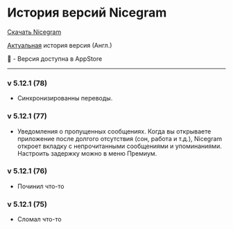# История версий Nicegram

[Скачать Nicegram](/ru/faq/#download)

[Актуальная](/changelog) история версия (Англ.)

🍏 - Версия доступна в AppStore

---

### v 5.12.1 (78)
- Синхронизированны переводы.

### v 5.12.1 (77)
- Уведомления о пропущенных сообщениях. Когда вы открываете приложение после долгого отсутствия (сон, работа и т.д.), Nicegram откроет вкладку с непрочитанными сообщениями и упоминаниями. Настроить задержку можно в меню Премиум.

### v 5.12.1 (76)
- Починил что-то


### v 5.12.1 (75)
- Сломал что-то
